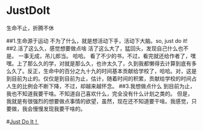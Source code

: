# JustDoIt
生命不止，折腾不休


##1.生命源于运动
  不为了什么，就是想活动下手，活动下大脑。so, just do it!
##2.活了这么久，感觉想要做点啥
  活了这么大了，猛回头，发现自己什么也不是。
  一事无成，吊儿郎当。
  哈哈。
  看了不少的书，不过，看完就还给作者了，嘿嘿。上了那么久的学，对就是那么久，也许太久了，久到我都懒得去计算到底有多么久了。反正，生命中的百分之九十九的时间基本贡献给学校了，哈哈。对，这是到目前为止的。仅仅是到目前为止，估计，随着时间的积累，贡献给学校的时间占人生的比例会不断下降，不过，却越来越怀念。
##3.我想做点什么
  到目前为止，我也不知道我要干啥。不知道自己喜欢什么，完全没有什么计划之类的。
  但是，我就是有很强烈的想要做点事情的欲望，虽然，现在还不知道要干啥。我感觉，只要做，我会慢慢发现我要干啥的。
  
#[Just Do It！](site:list.md)

